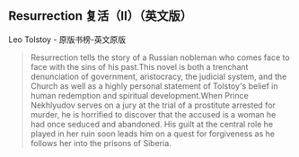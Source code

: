 ## Resurrection 复活（II）（英文版）

Leo Tolstoy  -  原版书榜-英文原版

> Resurrection tells the story of a Russian nobleman who comes face to face with the sins of his past.This novel is both a trenchant denunciation of government, aristocracy, the judicial system, and the Church as well as a highly personal statement of Tolstoy's belief in human redemption and spiritual development.When Prince Nekhlyudov serves on a jury at the trial of a prostitute arrested for murder, he is horrified to discover that the accused is a woman he had once seduced and abandoned. His guilt at the central role he played in her ruin soon leads him on a quest for forgiveness as he follows her into the prisons of Siberia.
